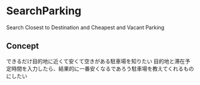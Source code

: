 # SearchParking
Search Closest to Destination and Cheapest and Vacant Parking

## Concept
できるだけ目的地に近くて安くて空きがある駐車場を知りたい
目的地と滞在予定時間を入力したら、結果的に一番安くなるであろう駐車場を教えてくれるものにしたい
